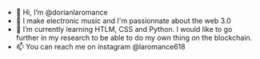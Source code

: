 - 👋 Hi, I’m @dorianlaromance
- 👀 I make electronic music and I'm passionnate about the web 3.0
- 🌱 I’m currently learning HTLM, CSS and Python. I would like to go further in my research to be able to do my own thing on the blockchain.
- 📫 You can reach me on instagram @laromance618

<!---
dorianlaromance/dorianlaromance is a ✨ special ✨ repository because its `README.md` (this file) appears on your GitHub profile.
You can click the Preview link to take a look at your changes.
--->
